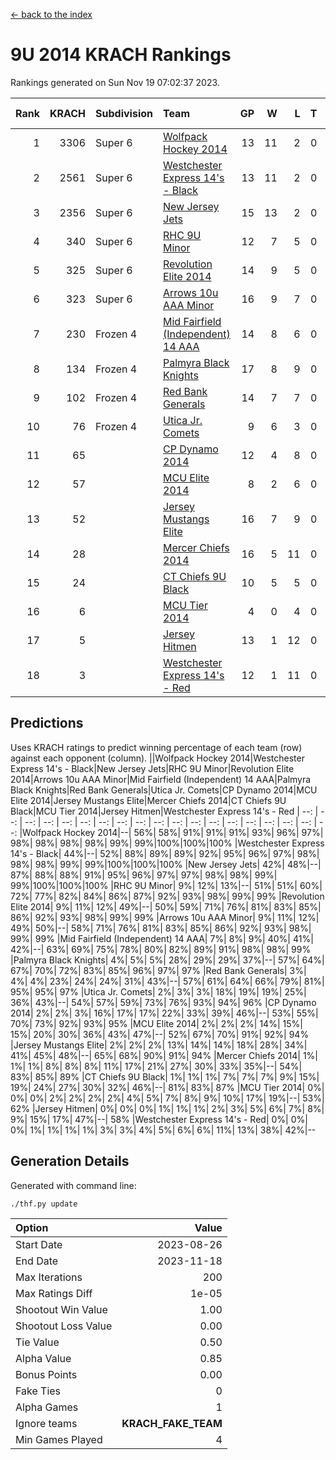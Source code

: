 [<- back to the index](readme.md)
# 9U 2014 KRACH Rankings
Rankings generated on Sun Nov 19 07:02:37 2023.

Rank|KRACH|Subdivision|Team|GP|W|L|T|OTW|OTL|SoS|Exp Wins|Win Diff
---:|---:|:---|:---|---:|---:|---:|---:|---:|---:|---:|---:|---:
1|3306|Super 6|[Wolfpack Hockey 2014](https://gamesheetstats.com/seasons/3664/teams/140871/schedule)|13|11|2|0|0|1|816|11.8|-0.0
2|2561|Super 6|[Westchester Express 14's - Black](https://gamesheetstats.com/seasons/3664/teams/140873/schedule)|13|11|2|0|2|0|750|11.8|-0.0
3|2356|Super 6|[New Jersey Jets](https://gamesheetstats.com/seasons/3664/teams/140881/schedule)|15|13|2|0|2|0|648|13.8|-0.0
4|340|Super 6|[RHC 9U Minor](https://gamesheetstats.com/seasons/3664/teams/140876/schedule)|12|7|5|0|1|0|692|7.9|0.0
5|325|Super 6|[Revolution Elite 2014](https://gamesheetstats.com/seasons/3664/teams/140880/schedule)|14|9|5|0|2|1|379|9.9|0.0
6|323|Super 6|[Arrows 10u AAA Minor](https://gamesheetstats.com/seasons/3664/teams/140872/schedule)|16|9|7|0|0|1|794|9.9|0.0
7|230|Frozen 4|[Mid Fairfield (Independent) 14 AAA](https://gamesheetstats.com/seasons/3664/teams/140878/schedule)|14|8|6|0|1|0|538|8.9|0.0
8|134|Frozen 4|[Palmyra Black Knights](https://gamesheetstats.com/seasons/3664/teams/140875/schedule)|17|8|9|0|0|1|729|8.9|0.0
9|102|Frozen 4|[Red Bank Generals](https://gamesheetstats.com/seasons/3664/teams/140883/schedule)|14|7|7|0|0|1|474|7.9|0.0
10|76|Frozen 4|[Utica Jr. Comets](https://gamesheetstats.com/seasons/3664/teams/140884/schedule)|9|6|3|0|0|0|45|6.9|0.0
11|65||[CP Dynamo 2014](https://gamesheetstats.com/seasons/3664/teams/140877/schedule)|12|4|8|0|0|1|341|4.9|0.0
12|57||[MCU Elite 2014](https://gamesheetstats.com/seasons/3664/teams/140874/schedule)|8|2|6|0|0|1|1168|2.9|0.0
13|52||[Jersey Mustangs Elite](https://gamesheetstats.com/seasons/3664/teams/140888/schedule)|16|7|9|0|1|2|354|7.9|0.0
14|28||[Mercer Chiefs 2014](https://gamesheetstats.com/seasons/3664/teams/140885/schedule)|16|5|11|0|0|1|245|5.9|0.0
15|24||[CT Chiefs 9U Black](https://gamesheetstats.com/seasons/3664/teams/140886/schedule)|10|5|5|0|1|0|79|5.9|0.0
16|6||[MCU Tier 2014](https://gamesheetstats.com/seasons/3664/teams/140882/schedule)|4|0|4|0|0|0|953|0.9|0.0
17|5||[Jersey Hitmen](https://gamesheetstats.com/seasons/3664/teams/140879/schedule)|13|1|12|0|0|0|923|1.9|0.0
18|3||[Westchester Express 14's - Red](https://gamesheetstats.com/seasons/3664/teams/140887/schedule)|12|1|11|0|0|0|242|1.9|0.0

## Predictions
Uses KRACH ratings to predict winning percentage of each team (row) against each opponent (column).
||Wolfpack Hockey 2014|Westchester Express 14's - Black|New Jersey Jets|RHC 9U Minor|Revolution Elite 2014|Arrows 10u AAA Minor|Mid Fairfield (Independent) 14 AAA|Palmyra Black Knights|Red Bank Generals|Utica Jr. Comets|CP Dynamo 2014|MCU Elite 2014|Jersey Mustangs Elite|Mercer Chiefs 2014|CT Chiefs 9U Black|MCU Tier 2014|Jersey Hitmen|Westchester Express 14's - Red
| --: | --: | --: | --: | --: | --: | --: | --: | --: | --: | --: | --: | --: | --: | --: | --: | --: | --: | --: 
|Wolfpack Hockey 2014|--| 56%| 58%| 91%| 91%| 91%| 93%| 96%| 97%| 98%| 98%| 98%| 98%| 99%| 99%|100%|100%|100%
|Westchester Express 14's - Black| 44%|--| 52%| 88%| 89%| 89%| 92%| 95%| 96%| 97%| 98%| 98%| 98%| 99%| 99%|100%|100%|100%
|New Jersey Jets| 42%| 48%|--| 87%| 88%| 88%| 91%| 95%| 96%| 97%| 97%| 98%| 98%| 99%| 99%|100%|100%|100%
|RHC 9U Minor|  9%| 12%| 13%|--| 51%| 51%| 60%| 72%| 77%| 82%| 84%| 86%| 87%| 92%| 93%| 98%| 99%| 99%
|Revolution Elite 2014|  9%| 11%| 12%| 49%|--| 50%| 59%| 71%| 76%| 81%| 83%| 85%| 86%| 92%| 93%| 98%| 99%| 99%
|Arrows 10u AAA Minor|  9%| 11%| 12%| 49%| 50%|--| 58%| 71%| 76%| 81%| 83%| 85%| 86%| 92%| 93%| 98%| 99%| 99%
|Mid Fairfield (Independent) 14 AAA|  7%|  8%|  9%| 40%| 41%| 42%|--| 63%| 69%| 75%| 78%| 80%| 82%| 89%| 91%| 98%| 98%| 99%
|Palmyra Black Knights|  4%|  5%|  5%| 28%| 29%| 29%| 37%|--| 57%| 64%| 67%| 70%| 72%| 83%| 85%| 96%| 97%| 97%
|Red Bank Generals|  3%|  4%|  4%| 23%| 24%| 24%| 31%| 43%|--| 57%| 61%| 64%| 66%| 79%| 81%| 95%| 95%| 97%
|Utica Jr. Comets|  2%|  3%|  3%| 18%| 19%| 19%| 25%| 36%| 43%|--| 54%| 57%| 59%| 73%| 76%| 93%| 94%| 96%
|CP Dynamo 2014|  2%|  2%|  3%| 16%| 17%| 17%| 22%| 33%| 39%| 46%|--| 53%| 55%| 70%| 73%| 92%| 93%| 95%
|MCU Elite 2014|  2%|  2%|  2%| 14%| 15%| 15%| 20%| 30%| 36%| 43%| 47%|--| 52%| 67%| 70%| 91%| 92%| 94%
|Jersey Mustangs Elite|  2%|  2%|  2%| 13%| 14%| 14%| 18%| 28%| 34%| 41%| 45%| 48%|--| 65%| 68%| 90%| 91%| 94%
|Mercer Chiefs 2014|  1%|  1%|  1%|  8%|  8%|  8%| 11%| 17%| 21%| 27%| 30%| 33%| 35%|--| 54%| 83%| 85%| 89%
|CT Chiefs 9U Black|  1%|  1%|  1%|  7%|  7%|  7%|  9%| 15%| 19%| 24%| 27%| 30%| 32%| 46%|--| 81%| 83%| 87%
|MCU Tier 2014|  0%|  0%|  0%|  2%|  2%|  2%|  2%|  4%|  5%|  7%|  8%|  9%| 10%| 17%| 19%|--| 53%| 62%
|Jersey Hitmen|  0%|  0%|  0%|  1%|  1%|  1%|  2%|  3%|  5%|  6%|  7%|  8%|  9%| 15%| 17%| 47%|--| 58%
|Westchester Express 14's - Red|  0%|  0%|  0%|  1%|  1%|  1%|  1%|  3%|  3%|  4%|  5%|  6%|  6%| 11%| 13%| 38%| 42%|--

## Generation Details

Generated with command line:
```
./thf.py update
```

| Option | Value |
| :----- | ----: |
| Start Date | 2023-08-26 |
| End Date | 2023-11-18 |
| Max Iterations | 200 |
| Max Ratings Diff | 1e-05 |
| Shootout Win Value | 1.00 |
| Shootout Loss Value | 0.00 |
| Tie Value | 0.50 |
| Alpha Value | 0.85 |
| Bonus Points | 0.00 |
| Fake Ties | 0 |
| Alpha Games | 1 |
| Ignore teams | __KRACH_FAKE_TEAM__ |
| Min Games Played | 4 |

